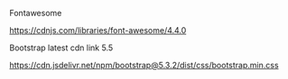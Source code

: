 
Fontawesome

https://cdnjs.com/libraries/font-awesome/4.4.0


Bootstrap latest cdn link
5.5

https://cdn.jsdelivr.net/npm/bootstrap@5.3.2/dist/css/bootstrap.min.css